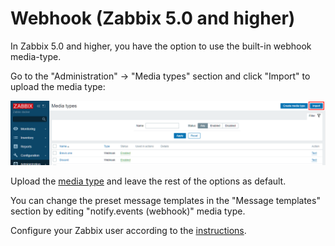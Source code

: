 # Webhook (Zabbix 5.0 and higher)

In Zabbix 5.0 and higher, you have the option to use the built-in webhook media-type.

Go to the "Administration" -> "Media types" section and click "Import" to upload the media type:

![webhook-media-type-import](../../images/webhook/media-type-5.0-import.png)

Upload the [media type](../../webhook/media-type-5.0.xml) and leave the rest of the options as default.

You can change the preset message templates in the "Message templates" section by editing "notify.events (webhook)" media type.

Configure your Zabbix user according to the [instructions](user.md).
